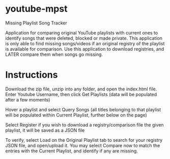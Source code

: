# youtube-mpst
Missing Playlist Song Tracker

Application for comparing original YouTube playlists with current ones to identify songs that were deleted, blocked or made private. This application is only able to find missing songs/videos if an original registry of the playlist is available for comparison. Use this application to download registries, and LATER compare them when songs go missing.

# Instructions

Download the zip file, unzip into any folder, and open the index.html file.
Enter Youtube Username, then click Get Playlists
(data will be populated after a few moments)

Hover a playlist and select Query Songs
(all titles belonging to that playlist will be populated within Current Playlist, further below on the page)

Select Register if you wish to download a registry/comparison file the given playlist, it will be saved as a JSON file

To verify, select Load on the Original Playlist tab to search for your registry JSON file, and open/upload it.
You may select Compare now to match the entries with the Current Playlist, and identify if any are missing.
